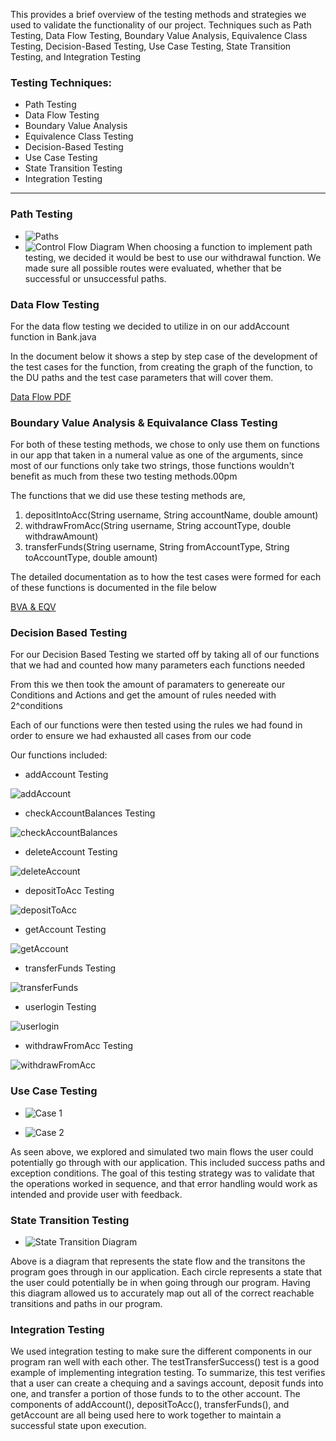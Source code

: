 This provides a brief overview of the testing methods and strategies we used to validate the functionality of our project. Techniques such as Path Testing, Data Flow Testing, Boundary Value Analysis, Equivalence Class Testing, Decision-Based Testing, Use Case Testing, State Transition Testing, and Integration Testing

### Testing Techniques:
- Path Testing
- Data Flow Testing
- Boundary Value Analysis
- Equivalence Class Testing
- Decision-Based Testing
- Use Case Testing
- State Transition Testing
- Integration Testing
***

### Path Testing
* ![Paths](Images/image.png)
* ![Control Flow Diagram](Images/cfg2.png)
When choosing a function to implement path testing, we decided it would be best to use our withdrawal function. We made sure all possible routes were evaluated, whether that be successful or unsuccessful paths. 

### Data Flow Testing
For the data flow testing we decided to utilize in on our addAccount function in Bank.java

In the document below it shows a step by step case of the development of the test cases for the function, from creating the graph of the function, to the DU paths and the test case parameters that will cover them.

[Data Flow PDF](Documents/DF3752.pdf)

### Boundary Value Analysis & Equivalance Class Testing

For both of these testing methods, we chose to only use them on functions in our app that taken in a numeral value as one of the arguments, since most of our functions only take two strings, those functions wouldn't benefit as much from these two testing methods.00pm

The functions that we did use these testing methods are,

1. depositIntoAcc(String username, String accountName, double amount)
2. withdrawFromAcc(String username, String accountType, double withdrawAmount)
3. transferFunds(String username, String fromAccountType, String toAccountType, double amount)

The detailed documentation as to how the test cases were formed for each of these functions is documented in the file below

[BVA & EQV](Documents/BoundaryValueTesting&EquivalanceClassTesting.pdf)

### Decision Based Testing

For our Decision Based Testing we started off by taking all of our functions that we had and counted how many parameters each functions needed

From this we then took the amount of paramaters to genereate our Conditions and Actions and get the amount of rules needed with 2^conditions

Each of our functions were then tested using the rules we had found in order to ensure we had exhausted all cases from our code

Our functions included:

* addAccount Testing

![addAccount](DecisionBasedTesting/addAccountTesting.png)

* checkAccountBalances Testing

![checkAccountBalances](DecisionBasedTesting/checkAccountBalancesTesting.png)

* deleteAccount Testing

![deleteAccount](DecisionBasedTesting/deleteAccountTesting.png)

* depositToAcc Testing

![depositToAcc](DecisionBasedTesting/depositToAccTesting.png)

* getAccount Testing

![getAccount](DecisionBasedTesting/getAccountTesting.png)

* transferFunds Testing

![transferFunds](DecisionBasedTesting/transferFundsTesting.png)

* userlogin Testing

![userlogin](DecisionBasedTesting/userloginTesting.png)

* withdrawFromAcc Testing

![withdrawFromAcc](DecisionBasedTesting/withdrawFromAccTesting.png)

### Use Case Testing
* ![Case 1](Images/usecase1new.png)

* ![Case 2](Images/usecase2new.png)

As seen above, we explored and simulated two main flows the user could potentially go through with our application. This included success paths and exception conditions. The goal of this testing strategy was to validate that the operations worked in sequence, and that error handling would work as intended and provide user with feedback.

### State Transition Testing
* ![State Transition Diagram](Images/statediagram.png)

Above is a diagram that represents the state flow and the transitons the program goes through in our application. Each circle represents a state that the user could potentially be in when going through our program. Having this diagram allowed us to accurately map out all of the correct reachable transitions and paths in our program.

### Integration Testing

We used integration testing to make sure the different components in our program ran well with each other. 
The testTransferSuccess() test is a good example of implementing integration testing. To summarize, this test verifies that a user can create a chequing and a savings account, deposit funds into one, and transfer a portion of those funds to to the other account. The components of addAccount(), depositToAcc(), transferFunds(), and getAccount are all being used here to work together to maintain a successful state upon execution. 



